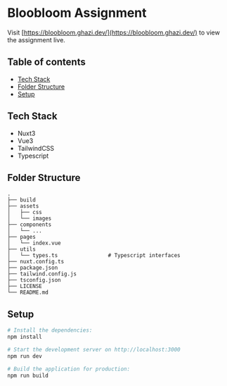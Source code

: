 # Bloobloom Assignment

Visit [https://bloobloom.ghazi.dev/](https://bloobloom.ghazi.dev/) to view the assignment live.

## Table of contents
* [Tech Stack](#tech-stack)
* [Folder Structure](#folder-structure)
* [Setup](#setup)

## Tech Stack

* Nuxt3
* Vue3
* TailwindCSS
* Typescript

## Folder Structure

    .
    ├── build
    ├── assets
    │   ├── css
    │   └── images
    ├── components
    │   └── ...
    ├── pages
    │   └── index.vue
    ├── utils
    │   └── types.ts                # Typescript interfaces
    ├── nuxt.config.ts
    ├── package.json
    ├── tailwind.config.js
    ├── tsconfig.json
    ├── LICENSE
    └── README.md

## Setup
```bash
# Install the dependencies:
npm install

# Start the development server on http://localhost:3000
npm run dev

# Build the application for production:
npm run build
```